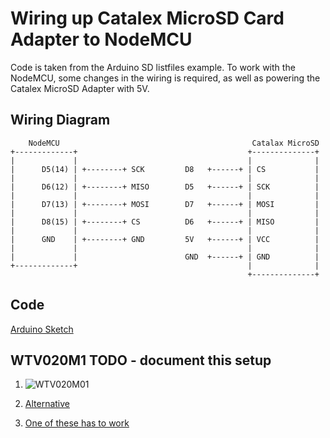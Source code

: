 # Wiring up Catalex MicroSD Card Adapter to NodeMCU

Code is taken from the Arduino SD listfiles example. To work with the NodeMCU, some changes in the wiring is required, as well as powering the Catalex MicroSD Adapter with 5V.

## Wiring Diagram
```
    NodeMCU                                           Catalax MicroSD
+-------------+                                      +--------------+
|             |                                      |              |
|      D5(14) | +--------+ SCK         D8   +------+ | CS           |
|             |                                      |              |
|      D6(12) | +--------+ MISO        D5   +------+ | SCK          |
|             |                                      |              |
|      D7(13) | +--------+ MOSI        D7   +------+ | MOSI         |
|             |                                      |              |
|      D8(15) | +--------+ CS          D6   +------+ | MISO         |
|             |                                      |              |
|      GND    | +--------+ GND         5V   +------+ | VCC          |
|             |                                      |              |
|             |                        GND  +------+ | GND          |
+-------------+                                      |              |
                                                     +--------------+
```

## Code

[Arduino Sketch](mySD-card.ino)

## WTV020M1 TODO - document this setup

1. ![WTV020M01](http://electronoobs.com/images/Arduino/tut_8/1.png)

2. [Alternative](http://nerdclub-uk.blogspot.co.uk/2016/06/playing-audio-with-wtv020m01-and-arduino.html)

3. [One of these has to work](http://www.instructables.com/id/How-to-use-WTV020SD-16P-with-Arduino/)
